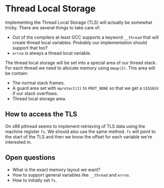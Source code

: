 # Thread Local Storage

Implementing the Thread Local Storage (TLS) will actually be somewhat tricky.
There are several things to take care of:

  * Out of the compilers at least GCC supports a keyword `__thread` that will
    create thread local variables. Probably our implementation should support
    that too?
  * `errno` is always a thread local variable.

The thread local storage will be set into a special area of our thread stack.
For each thread we need to allocate memory using `mmap(2)`. This area will be
contain:

  * The normal stack frames.
  * A guard area set with `mprotect(2)` to `PROT_NONE` so that we get a
    `SIGSEGV` if our stack overflows.
  * Thread local storage area.

## How to access the TLS

On x86 pthread seems to implement retrieving of TLS data using the machine
register `fs`. We should also use the same method. `fs` will point to the start
of the TLS and then we know the offset for each variable we're interested in.

## Open questions

  * What is the exact memory layout we want?
  * How to support general variables like `__thread` and `errno`.
  * How to initially set `fs`.
